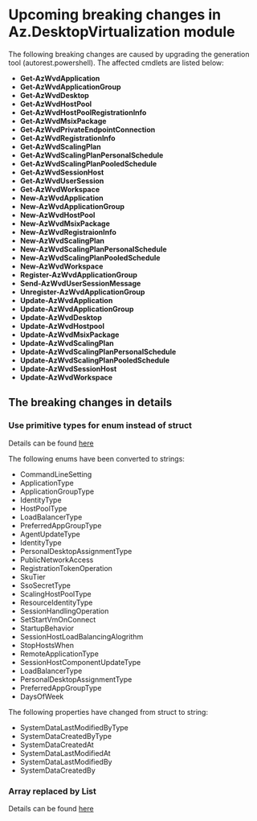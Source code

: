 # Upcoming breaking changes in Az.DesktopVirtualization module

The following breaking changes are caused by upgrading the generation tool (autorest.powershell). The affected cmdlets are listed below:
- **Get-AzWvdApplication**
- **Get-AzWvdApplicationGroup**
- **Get-AzWvdDesktop**
- **Get-AzWvdHostPool**
- **Get-AzWvdHostPoolRegistrationInfo**
- **Get-AzWvdMsixPackage**
- **Get-AzWvdPrivateEndpointConnection**
- **Get-AzWvdRegistrationInfo**
- **Get-AzWvdScalingPlan**
- **Get-AzWvdScalingPlanPersonalSchedule**
- **Get-AzWvdScalingPlanPooledSchedule**
- **Get-AzWvdSessionHost**
- **Get-AzWvdUserSession**
- **Get-AzWvdWorkspace**
- **New-AzWvdApplication**
- **New-AzWvdApplicationGroup**
- **New-AzWvdHostPool**
- **New-AzWvdMsixPackage**
- **New-AzWvdRegistraionInfo**
- **New-AzWvdScalingPlan**
- **New-AzWvdScalingPlanPersonalSchedule**
- **New-AzWvdScalingPlanPooledSchedule**
- **New-AzWvdWorkspace**
- **Register-AzWvdApplicationGroup**
- **Send-AzWvdUserSessionMessage**
- **Unregister-AzWvdApplicationGroup**
- **Update-AzWvdApplication**
- **Update-AzWvdApplicationGroup**
- **Update-AzWvdDesktop**
- **Update-AzWvdHostpool**
- **Update-AzWvdMsixPackage**
- **Update-AzWvdScalingPlan**
- **Update-AzWvdScalingPlanPersonalSchedule**
- **Update-AzWvdScalingPlanPooledSchedule**
- **Update-AzWvdSessionHost**
- **Update-AzWvdWorkspace**

## The breaking changes in details

### Use primitive types for enum instead of struct

Details can be found [here](https://learn.microsoft.com/powershell/azure/breaking-changes-generated-modules?#use-primitive-types-for-enum-instead-of-struct)

The following enums have been converted to strings:
- CommandLineSetting
- ApplicationType
- ApplicationGroupType
- IdentityType
- HostPoolType
- LoadBalancerType
- PreferredAppGroupType
- AgentUpdateType
- IdentityType
- PersonalDesktopAssignmentType
- PublicNetworkAccess
- RegistrationTokenOperation
- SkuTier
- SsoSecretType
- ScalingHostPoolType
- ResourceIdentityType
- SessionHandlingOperation
- SetStartVmOnConnect
- StartupBehavior
- SessionHostLoadBalancingAlogrithm
- StopHostsWhen
- RemoteApplicationType
- SessionHostComponentUpdateType
- LoadBalancerType
- PersonalDesktopAssignmentType
- PreferredAppGroupType
- DaysOfWeek

The following properties have changed from struct to string:
- SystemDataLastModifiedByType
- SystemDataCreatedByType
- SystemDataCreatedAt
- SystemDataLastModifiedAt
- SystemDataLastModifiedBy
- SystemDataCreatedBy

### Array replaced by List

Details can be found [here](https://learn.microsoft.com/powershell/azure/breaking-changes-generated-modules?#list-replaces-array-in-generated-c-classes)
